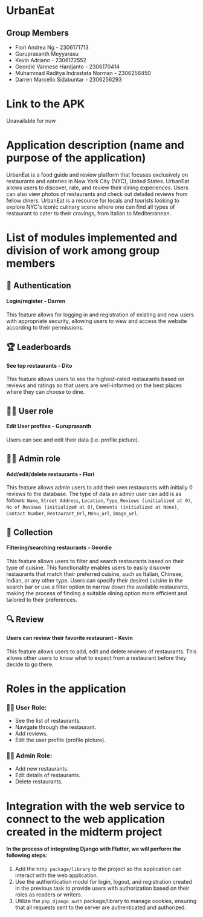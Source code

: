 # UrbanEat

## Group Members
- Flori Andrea Ng - 2306171713
- Guruprasanth Meyyarasu
- Kevin Adriano - 2306172552
- Geordie Vannese Hardjanto - 2306170414
- Muhammad Raditya Indrastata Norman - 2306256450
- Darren Marcello Sidabuntar - 2306256293

# Link to the APK 
Unavailable for now

# Application description (name and purpose of the application)

UrbanEat is a food guide and review platform that focuses exclusively on restaurants and eateries in New York City (NYC), United States. UrbanEat allows users to discover, rate, and review their dining experiences. Users can also view photos of restaurants and check out detailed reviews from fellow diners. UrbanEat is a resource for locals and tourists looking to explore NYC's iconic culinary scene where one can find all types of restaurant to cater to their cravings, from Italian to Mediterranean.

# List of modules implemented and division of work among group members

## 🔐 Authentication 
#### Login/register - Darren
This feature allows for logging in and registration of existing and new users with appropriate security, allowing users to view and access the website according to their permissions.

## 🏆 Leaderboards  
#### See top restaurants - Dito
 This feature allows users to see the highest-rated restaurants based on reviews and ratings so that users are well-informed on the best places where they can choose to dine. 

## 🤵‍♀️ User role 
#### Edit User profiles - Guruprasanth
  Users can see and edit their data (i.e. profile picture). 

## 🧑‍🔧 Admin role 
#### Add/edit/delete restaurants - Flori
  This feature allows admin users to add their own restaurants with initially 0 reviews to the database. The type of data an admin user can add is as follows: `Name`, `Street Address`, `Location`, `Type`, `Reviews (initialized at 0)`, `No of Reviews (initialized at 0)`, `Comments (initialized at None)`, `Contact Number`, `Restaurant_Url`, `Menu_url`, `Image_url`.

## 📖 Collection 
#### Filtering/searching restaurants - Geordie
 This feature allows users to filter and search restaurants based on their type of cuisine. This functionality enables users to easily discover restaurants that match their preferred cuisine, such as Italian, Chinese, Indian, or any other type. Users can specify their desired cuisine in the search bar or use a filter option to narrow down the available restaurants, making the process of finding a suitable dining option more efficient and tailored to their preferences.

## 🔍 Review 
#### Users can review their favorite restaurant - Kevin 
  This feature allows users to add, edit and delete reviews of restaurants. This allows other users to know what to expect from a restaurant before they decide to go there. 

# Roles in the application
### 🤵‍♀️ User Role: 
  - See the list of restaurants.  
  - Navigate through the restaurant.  
  - Add reviews.  
  - Edit the user profile (profile picture).

### 🧑‍🔧 Admin Role:
  - Add new restaurants.  
  - Edit details of restaurants.  
  - Delete restaurants.

# Integration with the web service to connect to the web application created in the midterm project

#### In the process of integrating Django with Flutter, we will perform the following steps:

1. Add the `http package/library` to the project so the application can interact with the web application.
2. Use the authentication model for login, logout, and registration created in the previous task to provide users with authorization based on their roles as readers or writers.
3. Utilize the `pbp_django_auth` package/library to manage cookies, ensuring that all requests sent to the server are authenticated and authorized.

